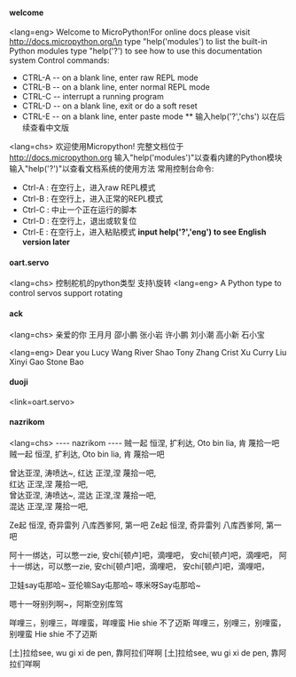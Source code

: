 #### welcome
<lang=eng>
Welcome to MicroPython!For online docs please visit http://docs.micropython.org/\n
type "help('modules') to list the built-in Python modules
type "help('?') to see how to use this documentation system 
Control commands:
+ CTRL-A        -- on a blank line, enter raw REPL mode
+ CTRL-B        -- on a blank line, enter normal REPL mode
+ CTRL-C        -- interrupt a running program
+ CTRL-D        -- on a blank line, exit or do a soft reset
+ CTRL-E        -- on a blank line, enter paste mode
** 输入help('?','chs') 以在后续查看中文版
</lang>

<lang=chs>
欢迎使用Micropython! 完整文档位于 http://docs.micropython.org
输入"help('modules')"以查看内建的Python模块
输入"help('?')"以查看文档系统的使用方法
常用控制台命令:
+ Ctrl-A : 在空行上，进入raw REPL模式
+ Ctrl-B : 在空行上，进入正常的REPL模式
+ Ctrl-C : 中止一个正在运行的脚本
+ Ctrl-D : 在空行上，退出或软复位
+ Ctrl-E : 在空行上，进入粘贴模式
**input help('?','eng') to see English version later**
</lang>


#### oart.servo
<lang=chs>
控制舵机的python类型
支持\旋转
</lang>
<lang=eng>
A Python type to control servos
support rotating
</lang>

#### ack
<lang=chs>
亲爱的你
王月月
邵小鹏
张小岩
许小鹏
刘小潮
高小新
石小宝
</lang>

<lang=eng>
Dear you
Lucy Wang
River Shao
Tony Zhang
Crist Xu
Curry Liu
Xinyi Gao
Stone Bao
</lang>

#### duoji
<link=oart.servo>

#### nazrikom
<lang=chs>
---- nazrikom ----
贼一起 恒涅, 扩利达, 
Oto bin lia, 肯 蔑拾一吧 
贼一起 恒涅, 扩利达, 
Oto bin lia, 肯 蔑拾一吧

曾达亚涅, 涛喷达~, 
红达 正涅,涅 蔑拾一吧,  
红达 正涅,涅 蔑拾一吧,  
曾达亚涅, 涛喷达~, 
混达 正涅,涅 蔑拾一吧,  
混达 正涅,涅 蔑拾一吧,  

Ze起 恒涅, 奇异雷列
八库西爹阿, 第一吧
Ze起 恒涅, 奇异雷列
八库西爹阿, 第一吧

阿十一绑达，可以憋一zie,
安chi[顿卢]吧，滴哩吧，
安chi[顿卢]吧，滴哩吧，
阿十一绑达，可以憋一zie,
安chi[顿卢]吧，滴哩吧，
安chi[顿卢]吧，滴哩吧，

卫娃say屯那哈~
亚伦嘛Say屯那哈~
啄米呀Say屯那哈~

嗯十一呀别列啊~，阿斯空别库驾

咩哩三，别哩三，咩哩蛮，咩哩蛮
Hie shie 不了迈斯
咩哩三，别哩三，别哩蛮，别哩蛮
Hie shie 不了迈斯


[土]拉给see, wu gi xi de pen,
靠阿拉们咩啊
[土]拉给see, wu gi xi de pen,
靠阿拉们咩啊
</lang>
